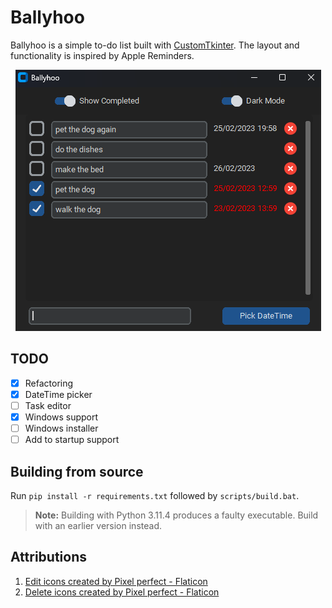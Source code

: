 # Ballyhoo

Ballyhoo is a simple to-do list built with [CustomTkinter](https://github.com/TomSchimansky/CustomTkinter). The layout and functionality is inspired by Apple Reminders.

<p align="center">
  <img src="resources/screenshot.png"/>
</p>

## TODO

- [x] Refactoring
- [x] DateTime picker
- [ ] Task editor
- [x] Windows support
- [ ] Windows installer
- [ ] Add to startup support

## Building from source

Run `pip install -r requirements.txt` followed by `scripts/build.bat`.

> **Note:**  Building with Python 3.11.4 produces a faulty executable. Build with an earlier version instead.

## Attributions

1. <a href="https://www.flaticon.com/free-icons/edit" title="edit icons">Edit icons created by Pixel perfect - Flaticon</a>
2. <a href="https://www.flaticon.com/free-icons/delete" title="delete icons">Delete icons created by Pixel perfect - Flaticon</a>
